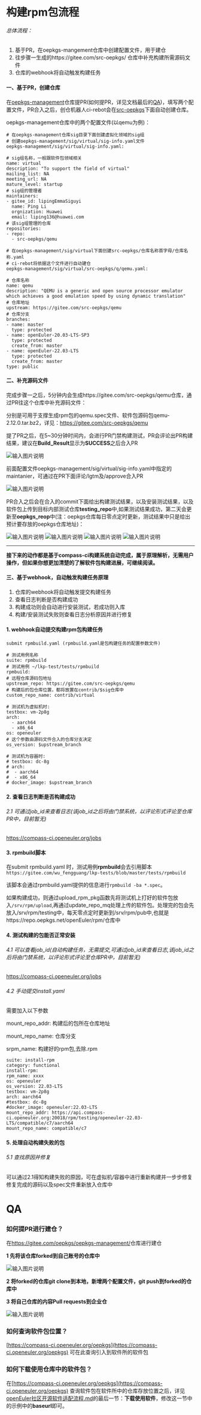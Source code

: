 # **构建rpm包流程**

###### 总体流程：
1. 基于PR，在oepkgs-mangement仓库中创建配置文件，用于建仓
2. 往步骤一生成的https://gitee.com/src-oepkgs/  仓库中补充构建所需源码文件
3. 仓库的webhook将自动触发构建任务

#### 一、基于PR，创建仓库
在[oepkgs-management](https://gitee.com/oepkgs/oepkgs-management)仓库提PR(如何提PR，详见文档最后的[QA](##QA))，填写两个配置文件，PR合入之后，创仓机器人ci-rebot会在[src-oepkgs](https://gitee.com/src-oepkgs)下面自动创建仓库。

oepkgs-management仓库中的两个配置文件(以qemu为例)：
```
# 在oepkgs-management仓库sig目录下面创建虚拟化领域的sig组
# 创建oepkgs-management/sig/virtual/sig-info.yaml文件
oepkgs-management/sig/virtual/sig-info.yaml:

# sig组名称，一般跟软件包领域相关
name: virtual
description: "To support the field of virtual"
mailing_list: NA
meeting_url: NA
mature_level: startup
# sig组的管理者
maintainers:
- gitee_id: lipingEmmaSiguyi
  name: Ping Li
  orgnization: Huawei
  email: liping136@huawei.com
# 该sig组管理的仓库
repositories:
- repo: 
  - src-oepkgs/qemu   
```

```
# 在oepkgs-management/sig/virtual下面创建src-oepkgs/仓库名称首字母/仓库名称.yaml
# ci-rebot将依据这个文件进行自动建仓
oepkgs-management/sig/virtual/src-oepkgs/q/qemu.yaml:

# 仓库名称
name: qemu
description: "QEMU is a generic and open source processor emulator which achieves a good emulation speed by using dynamic translation"
# 仓库地址
upstream: https://gitee.com/src-oepkgs/qemu
# 仓库分支
branches:
- name: master
  type: protected
- name: openEuler-20.03-LTS-SP3
  type: protected
  create_from: master
- name: openEuler-22.03-LTS
  type: protected
  create_from: master
type: public
```
#### 二、补充源码文件
完成步骤一之后，5分钟内会生成https://gitee.com/src-oepkgs/qemu仓库，通过PR往这个仓库中补充源码文件：

分别是可用于支撑生成rpm包的qemu.spec文件、软件包源码包qemu-2.12.0.tar.bz2，详见：https://gitee.com/src-oepkgs/qemu

提了PR之后，在5~30分钟时间内，会进行PR门禁构建测试，PR会评论出PR构建结果，建议在**Build_Result**显示为**SUCCESS**之后合入PR

![输入图片说明](./dist/prtestimage.png)


前面配置文件oepkgs-management/sig/virtual/sig-info.yaml中指定的maintanier，可通过在PR下面评论/lgtm及/approve合入PR

![输入图片说明](./dist/maintainerimage.png)

PR合入之后会在合入的commit下面给出构建测试结果，以及安装测试结果，以及软件包上传到目标内部测试仓库**testing_repo**中,如果测试结果成功，第二天会更新至**oepkgs_reop**中(注：oepkgs仓库每日零点定时更新，测试结果中只是给出预计要存放的oepkgs仓库地址)：

![输入图片说明](./dist/commit1image.png)
![输入图片说明](./dist/commit2image.png)
![输入图片说明](./dist/testrtimage.png)
![输入图片说明](./dist/testrt2image.png)

-------------------------------------------
**接下来的动作都是基于compass-ci构建系统自动完成，属于原理解析，无需用户操作，但如果你想更加清楚的了解软件包构建进展，可继续阅读。**
#### 三、基于webhook，自动触发构建任务原理

1. 仓库的webhook将自动触发提交构建任务
2. 查看日志判断是否构建成功
3. 构建成功则会自动进行安装测试，若成功则入库
4. 构建/安装测试失败则查看日志分析原因并进行修复

####  1. webhook自动提交构建rpm包构建任务
`submit rpmbuild.yaml (rpmbuild.yaml是包构建任务的配置参数文件)`
```
# 测试用例名称
suite: rpmbuild
# 测试用例 ~/lkp-test/tests/rpmbuild
rpmbuild:
# 远程仓库源码包地址
upstream_repo: https://gitee.com/src-oepkgs/qemu
# 构建后的包仓库位置，都将放置在contrib/$sig仓库中
custom_repo_name: contrib/virtual

# 测试机为虚拟机时:
testbox: vm-2p8g
arch:
  - aarch64
  - x86_64
os: openeuler
# 这个参数由源码文件合入的仓库分支决定
os_version: $upstream_branch

# 测试机为容器时:
# testbox: dc-8g
# arch:
#  - aarch64
#  - x86_64
# docker_image: $upstream_branch
```
#### 2. 查看日志判断是否构建成功
###### 2.1 可通过job_id来查看日志(该job_id之后将由门禁系统，以评论形式评论至仓库PR中，目前暂无)
 <u>https://compass-ci.openeuler.org/jobs</u>


#### 3. rpmbuild脚本
在submit rpmbuild.yaml 时，测试用例**rpmbuild**会去引用脚本
```https://gitee.com/wu_fengguang/lkp-tests/blob/master/tests/rpmbuild```

该脚本会通过rpmbuild.yaml提供的信息进行```rpmbuild -ba *.spec```。

如果构建成功，则通过upload_rpm_pkg函数先将测试机上打好的软件包放入```/srv/rpm/upload```,再通过update_repo_mq处理上传的软件包。处理完的包会先放入/srv/rpm/testing中，每天零点定时更新到/srv/rpm/pub中,也就是https://repo.oepkgs.net/openEuler/rpm/仓库中
#### 4. 测试构建的包能否正常安装
###### 4.1  可以查看job_id(自动构建任务，无需提交,可通过job_id来查看日志,该job_id之后将由门禁系统，以评论形式评论至仓库PR中，目前暂无)
<u>https://compass-ci.openeuler.org/jobs</u>

###### 4.2  手动提交install.yaml
需要加入以下参数

mount_repo_addr: 构建后的包所在仓库地址

mount_repo_name: 仓库分支

srpm_name: 构建好的rpm包,去除.rpm

```
suite: install-rpm
category: functional
install-rpm:
rpm_name: xxxx
os: openeuler
os_version: 22.03-LTS
testbox: vm-2p8g
arch: aarch64
#testbox: dc-8g
#docker_image: openeuler:22.03-LTS
mount_repo_addr: https://api.compass-ci.openeuler.org:20018/rpm/testing/openeuler-22.03-LTS/compatible/c7/aarch64
mount_repo_name: compatible/c7
```

#### 5. 处理自动构建失败的包
###### 5.1 查找原因并修复
可以通过2.1得知构建失败的原因，可在虚拟机/容器中进行重新构建并一步步修复
修复完成的源码以及spec文件重新放入仓库中

# QA

### 如何提PR进行建仓？
在<u>https://gitee.com/oepkgs/oepkgs-management/</u>仓库进行建仓

**1 先将该仓库forked到自己账号的仓库中**

![输入图片说明](forkimage.png)

**2 将forked的仓库git clone到本地，新增两个配置文件，git push到forked的仓库中**

**3 将自己仓库的内容Pull requests到企业仓**

![输入图片说明](primage.png)


### 如何查询软件包位置？
[https://compass-ci.openeuler.org/oepkgs](https://compass-ci.openeuler.org/oepkgs)
可在此查询引入到软件所的软件包

### 如何下载使用仓库中的软件包？
在[https://compass-ci.openeuler.org/oepkgs](https://compass-ci.openeuler.org/oepkgs)
查询软件包在软件所中的仓库存放位置之后，详见[openEuler社区开源软件适配流程.md](https://gitee.com/openeuler/oec-application/blob/master/doc/openEuler%E7%A4%BE%E5%8C%BA%E5%BC%80%E6%BA%90%E8%BD%AF%E4%BB%B6%E9%80%82%E9%85%8D%E6%B5%81%E7%A8%8B.md)的最后一节：**下载使用软件**，修改这一节中的示例中的**baseurl**即可。
